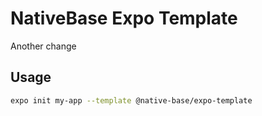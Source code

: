 # NativeBase Expo Template

Another change

## Usage

```sh
expo init my-app --template @native-base/expo-template
```
